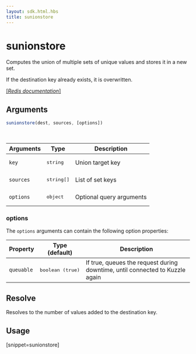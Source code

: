 ```yaml
---
layout: sdk.html.hbs
title: sunionstore
---
```


# sunionstore

Computes the union of multiple sets of unique values and stores it in a new set.

If the destination key already exists, it is overwritten.

[[_Redis documentation_]](https://redis.io/commands/sunionstore)

## Arguments

```js
sunionstore(dest, sources, [options])

```

<br/>

| Arguments    | Type    | Description |
|--------------|---------|-------------|
| `key` | <pre>string</pre> | Union target key |
| `sources` | <pre>string[]</pre> | List of set keys |
| ``options`` | <pre>object</pre> | Optional query arguments |

### options

The `options` arguments can contain the following option properties:

| Property   | Type (default)   | Description                       |
| ---------- | ------- | --------------------------------- |
| `queuable` | <pre>boolean (true)</pre> | If true, queues the request during downtime, until connected to Kuzzle again |

## Resolve

Resolves to the number of values added to the destination key.

## Usage

[snippet=sunionstore]
